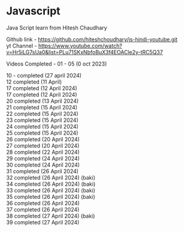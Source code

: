 # Javascript
Java Script learn from Hitesh Chaudhary  </br>

Github link - https://github.com/hiteshchoudhary/js-hindi-youtube.git
</br>
yt Channel - https://www.youtube.com/watch?v=Hr5iLG7sUa0&list=PLu71SKxNbfoBuX3f4EOACle2y-tRC5Q37

Videos Completed -
01 - 05 (0 oct 2023)

10 -  completed (27 april 2024)   <br/>
12 completed (11 April)             <br/>
17 completed (12 April 2024)  <br/>
17 completed (12 April 2024)  <br/>
20 completed (13 April 2024)  <br/>
21 completed (15 April 2024)  <br/>
22 completed (15 April 2024)  <br/>
23 completed (15 April 2024)  <br/>
24 completed (15 April 2024)  <br/>
25 completed (15 April 2024)  <br/>
26 completed (20 April 2024)  <br/>
27 completed (20 April 2024)  <br/>
28 completed (22 April 2024)  <br/>
29 completed (24 April 2024)  <br/>
30 completed (24 April 2024)  <br/>
31 completed (26 April 2024)  <br/>
32 completed (26 April 2024)  (baki) <br/>
34 completed (26 April 2024)  (baki) <br/>
33 completed (26 April 2024)  (baki) <br/>
35 completed (26 April 2024)  (baki) <br/>
36 completed (26 April 2024)  <br/>
37 completed (26 April 2024)  <br/>
38 completed (27 April 2024)  (baki)  <br/>
39 completed (27 April 2024)    <br/>




